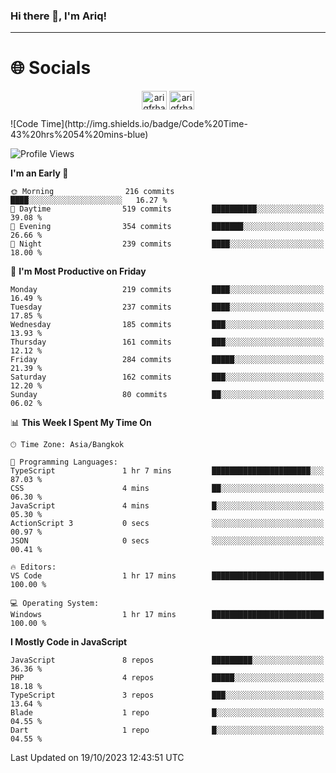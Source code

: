 ### Hi there 👋, I'm Ariq!
<hr>
<h1 align="">🌐 Socials</h1>
<p align="center">
<a href="https://www.linkedin.com/in/ariqfarhan/" target="blank"><img align="center" src="https://raw.githubusercontent.com/rahuldkjain/github-profile-readme-generator/master/src/images/icons/Social/linked-in-alt.svg" alt="ariqfrhan" height="30" width="40" /></a>
<a href="https://instagram.com/ariqfrhan" target="blank"><img align="center" src="https://raw.githubusercontent.com/rahuldkjain/github-profile-readme-generator/master/src/images/icons/Social/instagram.svg" alt="ariqfrhan" height="30" width="40" /></a>
</p>
<!--START_SECTION:waka-->
![Code Time](http://img.shields.io/badge/Code%20Time-43%20hrs%2054%20mins-blue)

![Profile Views](http://img.shields.io/badge/Profile%20Views-0-blue)

**I'm an Early 🐤** 

```text
🌞 Morning                216 commits         ████░░░░░░░░░░░░░░░░░░░░░   16.27 % 
🌆 Daytime                519 commits         ██████████░░░░░░░░░░░░░░░   39.08 % 
🌃 Evening                354 commits         ███████░░░░░░░░░░░░░░░░░░   26.66 % 
🌙 Night                  239 commits         ████░░░░░░░░░░░░░░░░░░░░░   18.00 % 
```
📅 **I'm Most Productive on Friday** 

```text
Monday                   219 commits         ████░░░░░░░░░░░░░░░░░░░░░   16.49 % 
Tuesday                  237 commits         ████░░░░░░░░░░░░░░░░░░░░░   17.85 % 
Wednesday                185 commits         ███░░░░░░░░░░░░░░░░░░░░░░   13.93 % 
Thursday                 161 commits         ███░░░░░░░░░░░░░░░░░░░░░░   12.12 % 
Friday                   284 commits         █████░░░░░░░░░░░░░░░░░░░░   21.39 % 
Saturday                 162 commits         ███░░░░░░░░░░░░░░░░░░░░░░   12.20 % 
Sunday                   80 commits          ██░░░░░░░░░░░░░░░░░░░░░░░   06.02 % 
```


📊 **This Week I Spent My Time On** 

```text
🕑︎ Time Zone: Asia/Bangkok

💬 Programming Languages: 
TypeScript               1 hr 7 mins         ██████████████████████░░░   87.03 % 
CSS                      4 mins              ██░░░░░░░░░░░░░░░░░░░░░░░   06.30 % 
JavaScript               4 mins              █░░░░░░░░░░░░░░░░░░░░░░░░   05.30 % 
ActionScript 3           0 secs              ░░░░░░░░░░░░░░░░░░░░░░░░░   00.97 % 
JSON                     0 secs              ░░░░░░░░░░░░░░░░░░░░░░░░░   00.41 % 

🔥 Editors: 
VS Code                  1 hr 17 mins        █████████████████████████   100.00 % 

💻 Operating System: 
Windows                  1 hr 17 mins        █████████████████████████   100.00 % 
```

**I Mostly Code in JavaScript** 

```text
JavaScript               8 repos             █████████░░░░░░░░░░░░░░░░   36.36 % 
PHP                      4 repos             █████░░░░░░░░░░░░░░░░░░░░   18.18 % 
TypeScript               3 repos             ███░░░░░░░░░░░░░░░░░░░░░░   13.64 % 
Blade                    1 repo              █░░░░░░░░░░░░░░░░░░░░░░░░   04.55 % 
Dart                     1 repo              █░░░░░░░░░░░░░░░░░░░░░░░░   04.55 % 
```




 Last Updated on 19/10/2023 12:43:51 UTC
<!--END_SECTION:waka-->
